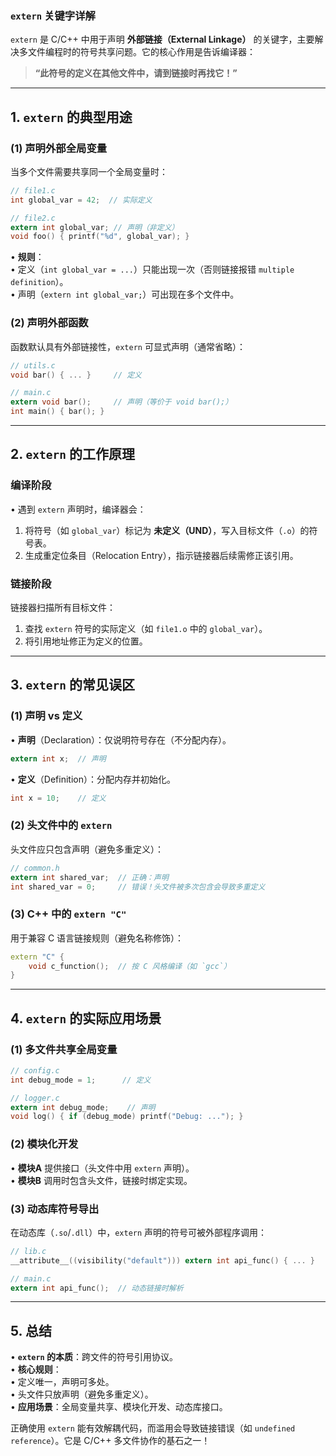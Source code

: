 ### **`extern` 关键字详解**

`extern` 是 C/C++ 中用于声明 **外部链接（External Linkage）** 的关键字，主要解决多文件编程时的符号共享问题。它的核心作用是告诉编译器：
> **“此符号的定义在其他文件中，请到链接时再找它！”**

---

## **1. `extern` 的典型用途**
### **(1) 声明外部全局变量**
当多个文件需要共享同一个全局变量时：
```c
// file1.c
int global_var = 42;  // 实际定义

// file2.c
extern int global_var; // 声明（非定义）
void foo() { printf("%d", global_var); }
```
• **规则**：  
  • 定义（`int global_var = ...`）只能出现一次（否则链接报错 `multiple definition`）。  
  • 声明（`extern int global_var;`）可出现在多个文件中。

### **(2) 声明外部函数**
函数默认具有外部链接性，`extern` 可显式声明（通常省略）：
```c
// utils.c
void bar() { ... }     // 定义

// main.c
extern void bar();     // 声明（等价于 void bar();）
int main() { bar(); }
```

---

## **2. `extern` 的工作原理**
### **编译阶段**
• 遇到 `extern` 声明时，编译器会：  
  1. 将符号（如 `global_var`）标记为 **未定义（UND）**，写入目标文件（`.o`）的符号表。  
  2. 生成重定位条目（Relocation Entry），指示链接器后续需修正该引用。

### **链接阶段**
链接器扫描所有目标文件：  
1. 查找 `extern` 符号的实际定义（如 `file1.o` 中的 `global_var`）。  
2. 将引用地址修正为定义的位置。

---

## **3. `extern` 的常见误区**
### **(1) 声明 vs 定义**
• **声明**（Declaration）：仅说明符号存在（不分配内存）。  
  ```c
  extern int x;  // 声明
  ```
• **定义**（Definition）：分配内存并初始化。  
  ```c
  int x = 10;    // 定义
  ```

### **(2) 头文件中的 `extern`**
头文件应只包含声明（避免多重定义）：
```c
// common.h
extern int shared_var;  // 正确：声明
int shared_var = 0;     // 错误！头文件被多次包含会导致多重定义
```

### **(3) C++ 中的 `extern "C"`**
用于兼容 C 语言链接规则（避免名称修饰）：
```cpp
extern "C" {
    void c_function();  // 按 C 风格编译（如 `gcc`）
}
```

---

## **4. `extern` 的实际应用场景**
### **(1) 多文件共享全局变量**
```c
// config.c
int debug_mode = 1;      // 定义

// logger.c
extern int debug_mode;    // 声明
void log() { if (debug_mode) printf("Debug: ..."); }
```

### **(2) 模块化开发**
• **模块A** 提供接口（头文件中用 `extern` 声明）。  
• **模块B** 调用时包含头文件，链接时绑定实现。

### **(3) 动态库符号导出**
在动态库（`.so`/`.dll`）中，`extern` 声明的符号可被外部程序调用：
```c
// lib.c
__attribute__((visibility("default"))) extern int api_func() { ... }

// main.c
extern int api_func();  // 动态链接时解析
```

---

## **5. 总结**
• **`extern` 的本质**：跨文件的符号引用协议。  
• **核心规则**：  
  • 定义唯一，声明可多处。  
  • 头文件只放声明（避免多重定义）。  
• **应用场景**：全局变量共享、模块化开发、动态库接口。  

正确使用 `extern` 能有效解耦代码，而滥用会导致链接错误（如 `undefined reference`）。它是 C/C++ 多文件协作的基石之一！ 